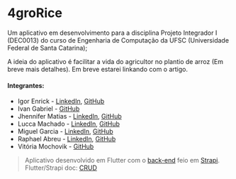 # 4groRice

Um aplicativo em desenvolvimento para a disciplina Projeto Integrador I (DEC0013) do curso de Engenharia de Computação da UFSC (Universidade Federal de Santa Catarina);

A ideia do aplicativo é facilitar a vida do agricultor no plantio de arroz (Em breve mais detalhes).
Em breve estarei linkando com o artigo.

#### Integrantes:
* Igor Enrick - [LinkedIn](https://www.linkedin.com/in/igorenrick/), [GitHub](https://github.com/igorenrick)
* Ivan Gabriel - [GitHub](https://github.com/R3N3GAD0)
* Jhennifer Matias - [LinkedIn](https://www.linkedin.com/in/jhennifer-m-170818122/), [GitHub](https://github.com/jhennymatias)
* Lucca Machado - [LinkedIn](https://www.linkedin.com/in/lucca-machado-da-silva-5072a3194/), [GitHub](https://github.com/LuccaMS)
* Miguel Garcia - [LinkedIn](https://www.linkedin.com/in/miguel-garcia-silvestre-3265ab19b/), [GitHub](https://github.com/miguelsrrobo)
* Raphael Abreu  - [LinkedIn](https://www.linkedin.com/in/raphaelrat/), [GitHub](https://github.com/RaphaelRat)
* Vitória Mochovik - [GitHub](https://github.com/VitoriaMochovik)

>Aplicativo desenvolvido em Flutter com o [back-end](https://github.com/LuccaMS/BackEndPi1) feio em [Strapi](https://strapi.io/). Flutter/Strapi doc: [CRUD](https://strapi.io/blog/how-to-build-a-simple-crud-application-using-flutter-and-strapi)
